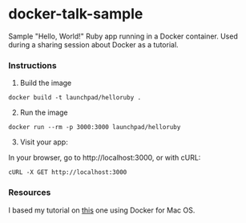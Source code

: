 # docker-talk-sample

Sample "Hello, World!" Ruby app running in a Docker container. Used during a sharing session about Docker as a tutorial.

### Instructions

1. Build the image

```
docker build -t launchpad/helloruby .
```

2. Run the image

```
docker run --rm -p 3000:3000 launchpad/helloruby 
```

3. Visit your app:

In your browser, go to http://localhost:3000, or with cURL:

```
cURL -X GET http://localhost:3000
```


### Resources

I based my tutorial on [this](https://rubyplus.com/articles/2461-Docker-Basics-Running-a-Hello-World-Sinatra-App-in-a-Container) one using Docker for Mac OS.
